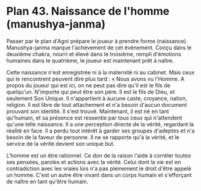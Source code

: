 # Plan 43. Naissance de l'homme (manushya-janma)

Passer par le plan d'Agni prépare le joueur à prendre forme (naissance). Manushya-janma marque l'achèvement de cet événement. Conçu dans le deuxième chakra, nourri et élevé dans le troisième, rempli d'émotions humaines dans le quatrième, le joueur est maintenant prêt à naître.

Cette naissance n'est enregistrée ni à la maternité ni au cabinet. Mais ceux qui le rencontrent peuvent dire plus tard : « Nous avons vu l'Homme. A propos du joueur qui est ici, on ne peut pas dire qu'il est le fils de quelqu'un. N'importe qui peut être son père. Il est le fils de Dieu, et seulement Son Unique. Il n'appartient à aucune caste, croyance, nation, religion. Il est libre de tout attachement et n'a besoin d'aucun document prouvant son identité. Il s'est trouvé. Maintenant, il est né en tant qu'humain, et sa présence est ressentie par tous ceux qui n'attendent qu'une telle naissance. Il a une perception directe de la vérité, regardant la réalité en face. Il a perdu tout intérêt à garder ses groupes d'adeptes et n'a besoin de la faveur de personne. Il ne se rapporte qu'à la vérité, et le service de la vérité devient son unique but.

L'homme est un être rationnel. Ce don de la raison l'aide à corréler toutes ses pensées, paroles et actions avec la vérité. Celui dont la vie est en contradiction avec les vraies lois n'a pas pleinement le droit d'être appelé un homme. C'est un autre être vivant dans un corps humain et s'efforçant de naître en tant qu'être humain.
